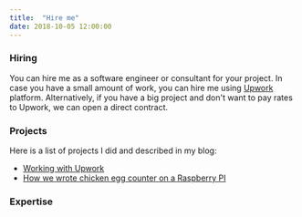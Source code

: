```yaml
---
title:  "Hire me"
date: 2018-10-05 12:00:00
---
```


### Hiring
You can hire me as a software engineer or consultant for your project. In case you have a small amount of work, you can hire me using [Upwork](https://www.upwork.com/freelancers/~01773bdc595f0cec47) platform. Alternatively, if you have a big project and don't want to pay rates to Upwork, we can open a direct contract.

### Projects
Here is a list of projects I did and described in my blog:

* [Working with Upwork](https://ivanursul.com/working-with-upwork)
* [How we wrote chicken egg counter on a Raspberry PI](https://ivanursul.com/counting-eggs-in-opencv)

### Expertise
